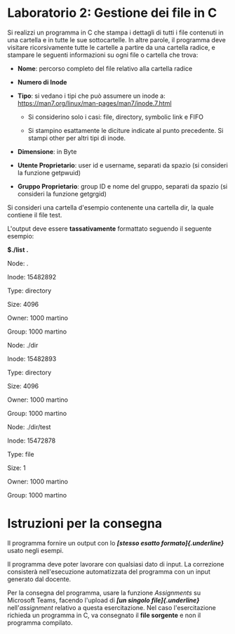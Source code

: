 Laboratorio 2: Gestione dei file in C
=====================================

Si realizzi un programma in C che stampa i dettagli di tutti i file
contenuti in una cartella e in tutte le sue sottocartelle. In altre
parole, il programma deve visitare ricorsivamente tutte le cartelle a
partire da una cartella radice, e stampare le seguenti informazioni su
ogni file o cartella che trova:

-   **Nome**: percorso completo del file relativo alla cartella radice

-   **Numero di Inode**

-   **Tipo**: si vedano i tipi che può assumere un inode a:
    <https://man7.org/linux/man-pages/man7/inode.7.html>

    -   Si considerino solo i casi: file, directory, symbolic link e
        FIFO

    -   Si stampino esattamente le diciture indicate al punto
        precedente. Si stampi other per altri tipi di inode.

-   **Dimensione**: in Byte

-   **Utente Proprietario**: user id e username, separati da spazio (si
    consideri la funzione getpwuid)

-   **Gruppo Proprietario**: group ID e nome del gruppo, separati da
    spazio (si consideri la funzione getgrgid)

Si consideri una cartella d'esempio contenente una cartella dir, la
quale contiene il file test.

L'output deve essere **tassativamente** formattato seguendo il seguente
esempio:

**\$./list .**

Node: .

Inode: 15482892

Type: directory

Size: 4096

Owner: 1000 martino

Group: 1000 martino

Node: ./dir

Inode: 15482893

Type: directory

Size: 4096

Owner: 1000 martino

Group: 1000 martino

Node: ./dir/test

Inode: 15472878

Type: file

Size: 1

Owner: 1000 martino

Group: 1000 martino

Istruzioni per la consegna
==========================

Il programma fornire un output con lo ***[stesso esatto
formato]{.underline}*** usato negli esempi.

Il programma deve poter lavorare con qualsiasi dato di input. La
correzione consisterà nell'esecuzione automatizzata del programma con un
input generato dal docente.

Per la consegna del programma, usare la funzione *Assignments* su
Microsoft Teams, facendo l'upload di ***[un singolo file]{.underline}***
nell'*assignment* relativo a questa esercitazione. Nel caso
l'esercitazione richieda un programma in C, va consegnato il **file
sorgente** e non il programma compilato.
